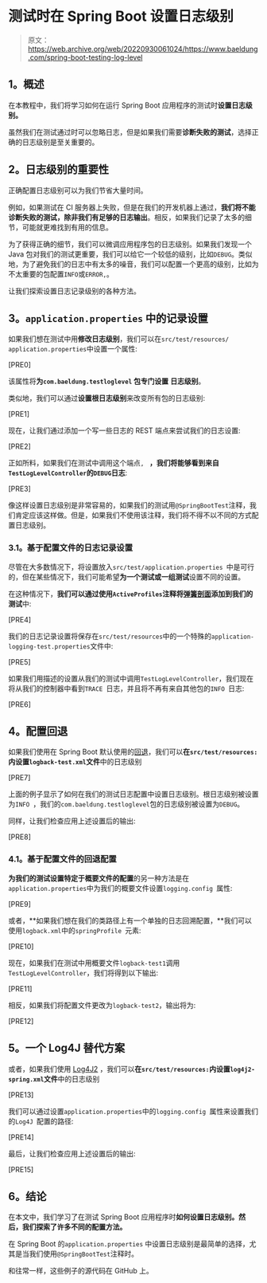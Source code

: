 # 测试时在 Spring Boot 设置日志级别

> 原文：<https://web.archive.org/web/20220930061024/https://www.baeldung.com/spring-boot-testing-log-level>

## **1。概述**

在本教程中，我们将学习如何在运行 Spring Boot 应用程序的测试时**设置日志级别。**

虽然我们在测试通过时可以忽略日志，但是如果我们需要**诊断失败的测试**，选择正确的日志级别是至关重要的。

## **2。日志级别的重要性**

正确配置日志级别可以为我们节省大量时间。

例如，如果测试在 CI 服务器上失败，但是在我们的开发机器上通过，**我们将不能诊断失败的测试，除非我们有足够的日志输出**。相反，如果我们记录了太多的细节，可能就更难找到有用的信息。

为了获得正确的细节，我们可以微调应用程序包的日志级别。如果我们发现一个 Java 包对我们的测试更重要，我们可以给它一个较低的级别，比如`DEBUG`。类似地，为了避免我们的日志中有太多的噪音，我们可以配置一个更高的级别，比如为不太重要的包配置`INFO`或`ERROR,`。

让我们探索设置日志记录级别的各种方法。

## **3。`application.properties`** 中的记录设置

如果我们想在测试中用**修改日志级别**，我们可以在`src/test/resources/` `application.properties`中设置一个属性:

[PRE0]

该属性将**为`com.baeldung.testloglevel` 包专门设置** **日志级别**。

类似地，我们可以通过**设置根日志级别**来改变所有包的日志级别:

[PRE1]

现在，让我们通过添加一个写一些日志的 REST 端点来尝试我们的日志设置:

[PRE2]

正如所料，如果我们在测试中调用这个端点`, ` **，我们将能够看到来自`TestLogLevelController`的`DEBUG`日志**:

[PRE3]

像这样设置日志级别是非常容易的，如果我们的测试用`@SpringBootTest`注释，我们肯定应该这样做。但是，如果我们不使用该注释，我们将不得不以不同的方式配置日志级别。

### **3.1。基于配置文件的日志记录设置**

尽管在大多数情况下，将设置放入`src/test/application.properties `中是可行的，但在某些情况下，我们可能希望**为一个测试或一组测试**设置不同的设置。

在这种情况下，**我们可以通过使用`ActiveProfiles`注释将[弹簧剖面](/web/20220628063812/https://www.baeldung.com/spring-profiles)添加到我们的测试**中:

[PRE4]

我们的日志记录设置将保存在`src/test/resources`中的一个特殊的`application-logging-test.properties`文件中:

[PRE5]

如果我们用描述的设置从我们的测试中调用`TestLogLevelController`，我们现在将从我们的控制器中看到`TRACE `日志，并且将不再有来自其他包的`INFO `日志:

[PRE6]

## **4。配置回退**

如果我们使用在 Spring Boot 默认使用的[回退](/web/20220628063812/https://www.baeldung.com/logback)，我们可以**在`src/test/resources:`内设置`logback-test.xml`文件**中的日志级别

[PRE7]

上面的例子显示了如何在我们的测试日志配置中设置日志级别。根日志级别被设置为`INFO `，我们的`com.baeldung.testloglevel`包的日志级别被设置为`DEBUG`。

同样，让我们检查应用上述设置后的输出:

[PRE8]

### **4.1。基于配置文件的回退配置**

**为我们的测试设置特定于概要文件的配置**的另一种方法是在`application.properties`中为我们的概要文件设置`logging.config `属性:

[PRE9]

或者，**如果我们想在我们的类路径上有一个单独的日志回溯配置，**我们可以使用`logback.xml`中的`springProfile `元素:

[PRE10]

现在，如果我们在测试中用概要文件`logback-test1`调用`TestLogLevelController`，我们将得到以下输出:

[PRE11]

相反，如果我们将配置文件更改为`logback-test2`，输出将为:

[PRE12]

## **5。一个 Log4J 替代方案**

或者，如果我们使用 [Log4J2](/web/20220628063812/https://www.baeldung.com/log4j2-appenders-layouts-filters) ，我们可以**在`src/test/resources:`内设置`log4j2-spring.xml`文件**中的日志级别

[PRE13]

我们可以通过设置`application.properties`中的`logging.config `属性来设置我们的`Log4J `配置的路径:

[PRE14]

最后，让我们检查应用上述设置后的输出:

[PRE15]

## **6。结论**

在本文中，我们学习了在测试 Spring Boot 应用程序时**如何设置日志级别。然后，我们探索了许多不同的配置方法。**

在 Spring Boot 的`application.properties` 中设置日志级别是最简单的选择，尤其是当我们使用`@SpringBootTest`注释时。

和往常一样，这些例子的源代码在 GitHub 上。